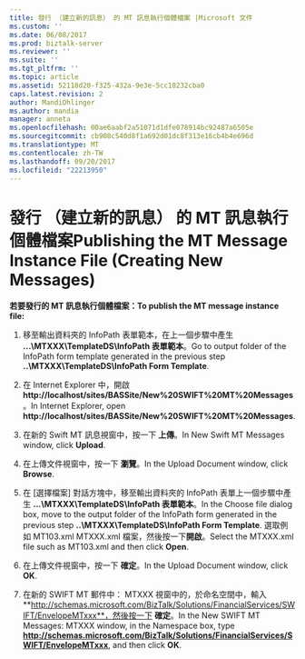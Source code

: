 ```yaml
---
title: 發行 （建立新的訊息） 的 MT 訊息執行個體檔案 |Microsoft 文件
ms.custom: ''
ms.date: 06/08/2017
ms.prod: biztalk-server
ms.reviewer: ''
ms.suite: ''
ms.tgt_pltfrm: ''
ms.topic: article
ms.assetid: 52118d20-f325-432a-9e3e-5cc10232cba0
caps.latest.revision: 2
author: MandiOhlinger
ms.author: mandia
manager: anneta
ms.openlocfilehash: 00ae6aabf2a51071d1dfe078914bc92487a6505e
ms.sourcegitcommit: cb908c540d8f1a692d01dc8f313e16cb4b4e696d
ms.translationtype: MT
ms.contentlocale: zh-TW
ms.lasthandoff: 09/20/2017
ms.locfileid: "22213950"
---
```

# <a name="publishing-the-mt-message-instance-file-creating-new-messages"></a><span data-ttu-id="32f4c-102">發行 （建立新的訊息） 的 MT 訊息執行個體檔案</span><span class="sxs-lookup"><span data-stu-id="32f4c-102">Publishing the MT Message Instance File (Creating New Messages)</span></span>
<span data-ttu-id="32f4c-103">**若要發行的 MT 訊息執行個體檔案：**</span><span class="sxs-lookup"><span data-stu-id="32f4c-103">**To publish the MT message instance file:**</span></span>  
  
1.  <span data-ttu-id="32f4c-104">移至輸出資料夾的 InfoPath 表單範本，在上一個步驟中產生 **...\MTXXX\TemplateDS\InfoPath 表單範本**。</span><span class="sxs-lookup"><span data-stu-id="32f4c-104">Go to output folder of the InfoPath form template generated in the previous step **..\MTXXX\TemplateDS\InfoPath Form Template**.</span></span>  
  
2.  <span data-ttu-id="32f4c-105">在 Internet Explorer 中，開啟**http://localhost/sites/BASSite/New%20SWIFT%20MT%20Messages**。</span><span class="sxs-lookup"><span data-stu-id="32f4c-105">In Internet Explorer, open **http://localhost/sites/BASSite/New%20SWIFT%20MT%20Messages**.</span></span>  
  
3.  <span data-ttu-id="32f4c-106">在新的 Swift MT 訊息視窗中，按一下 **上傳**。</span><span class="sxs-lookup"><span data-stu-id="32f4c-106">In New Swift MT Messages window, click **Upload**.</span></span>  
  
4.  <span data-ttu-id="32f4c-107">在上傳文件視窗中，按一下 **瀏覽**。</span><span class="sxs-lookup"><span data-stu-id="32f4c-107">In the Upload Document window, click **Browse**.</span></span>  
  
5.  <span data-ttu-id="32f4c-108">在 [選擇檔案] 對話方塊中，移至輸出資料夾的 InfoPath 表單上一個步驟中產生 **...\MTXXX\TemplateDS\InfoPath 表單範本**。</span><span class="sxs-lookup"><span data-stu-id="32f4c-108">In the Choose file dialog box, move to the output folder of the InfoPath form generated in the previous step **..\MTXXX\TemplateDS\InfoPath Form Template**.</span></span> <span data-ttu-id="32f4c-109">選取例如 MT103.xml MTXXX.xml 檔案，然後按一下**開啟**。</span><span class="sxs-lookup"><span data-stu-id="32f4c-109">Select the MTXXX.xml file such as MT103.xml and then click **Open**.</span></span>  
  
6.  <span data-ttu-id="32f4c-110">在上傳文件視窗中，按一下 **確定**。</span><span class="sxs-lookup"><span data-stu-id="32f4c-110">In the Upload Document window, click **OK**.</span></span>  
  
7.  <span data-ttu-id="32f4c-111">在新的 SWIFT MT 郵件中： MTXXX 視窗中的，於命名空間中，輸入**http://schemas.microsoft.com/BizTalk/Solutions/FinancialServices/SWIFT/EnvelopeMTxxx**，然後按一下  **確定**。</span><span class="sxs-lookup"><span data-stu-id="32f4c-111">In the New SWIFT MT Messages: MTXXX window, in the Namespace box, type **http://schemas.microsoft.com/BizTalk/Solutions/FinancialServices/SWIFT/EnvelopeMTxxx**, and then click **OK**.</span></span>